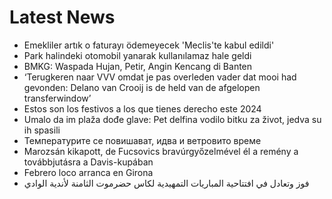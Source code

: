 # Latest News
-  Emekliler artık o faturayı ödemeyecek 'Meclis'te kabul edildi'
-  Park halindeki otomobil yanarak kullanılamaz hale geldi
-  BMKG: Waspada Hujan, Petir, Angin Kencang di Banten
-  ‘Terugkeren naar VVV omdat je pas overleden vader dat mooi had gevonden: Delano van Crooij is de held van de afgelopen transferwindow’
-  Estos son los festivos a los que tienes derecho este 2024
-  Umalo da im plaža dođe glave: Pet delfina vodilo bitku za život, jedva su ih spasili
-  Температурите се повишават, идва и ветровито време
-  Marozsán kikapott, de Fucsovics bravúrgyőzelmével él a remény a továbbjutásra a Davis-kupában
-  Febrero loco arranca en Girona
-  فوز وتعادل في افتتاحية المباريات التمهيدية لكاس حضرموت الثامنة لأندية الوادي
